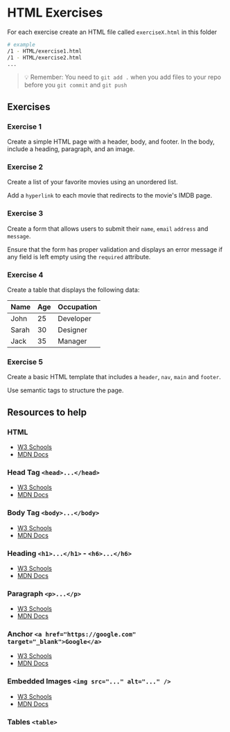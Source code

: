# HTML Exercises

For each exercise create an HTML file called `exerciseX.html` in this folder

```sh
# example
/1 - HTML/exercise1.html
/1 - HTML/exercise2.html
...
```

> :bulb: Remember: You need to `git add .` when you add files to your repo before you `git commit` and `git push`

## Exercises

### Exercise 1

Create a simple HTML page with a header, body, and footer. In the body, include a heading, paragraph, and an image.

### Exercise 2

Create a list of your favorite movies using an unordered list.

Add a `hyperlink` to each movie that redirects to the movie's IMDB page.

### Exercise 3

Create a form that allows users to submit their `name`, `email` `address` and `message`.

Ensure that the form has proper validation and displays an error message if any field is left empty using the `required` attribute.

### Exercise 4

Create a table that displays the following data:

| Name  | Age | Occupation |
|-------|-----|------------|
| John  | 25  | Developer  |
| Sarah | 30  | Designer   |
| Jack  | 35  | Manager    |

### Exercise 5

Create a basic HTML template that includes a `header`, `nav`, `main` and `footer`.

Use semantic tags to structure the page.

## Resources to help

### HTML

- [W3 Schools](https://www.w3schools.com/html/)
- [MDN Docs](https://developer.mozilla.org/en-US/docs/Web/HTML)

### Head Tag `<head>...</head>`

- [W3 Schools](https://www.w3schools.com/html/html_head.asp)
- [MDN Docs](https://developer.mozilla.org/en-US/docs/Web/HTML/Element/head)

### Body Tag `<body>...</body>`

- [W3 Schools](https://www.w3schools.com/tags/tag_body.asp)
- [MDN Docs](https://developer.mozilla.org/en-US/docs/Web/HTML/Element/body)

### Heading `<h1>...</h1>` - `<h6>...</h6>`

- [W3 Schools](https://www.w3schools.com/tags/tag_hn.asp)
- [MDN Docs](https://developer.mozilla.org/en-US/docs/Web/HTML/Element/Heading_Elements)

### Paragraph `<p>...</p>`

- [W3 Schools](https://www.w3schools.com/tags/tag_p.asp)
- [MDN Docs](https://developer.mozilla.org/en-US/docs/Web/HTML/Element/p)

### Anchor `<a href="https://google.com" target="_blank">Google</a>`

- [W3 Schools](https://www.w3schools.com/tags/tag_a.asp)
- [MDN Docs](https://developer.mozilla.org/en-US/docs/Web/HTML/Element/a)

### Embedded Images `<img src="..." alt="..." />`

- [W3 Schools](https://www.w3schools.com/tags/tag_img.asp)
- [MDN Docs](https://developer.mozilla.org/en-US/docs/Web/HTML/Element/img)

### Tables `<table>`
